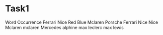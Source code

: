 # Task1
Word Occurrence 
Ferrari Nice Red
Blue Mclaren Porsche
Ferrari Nice Nice
Mclaren mclaren Mercedes alphine
max leclerc max lewis
